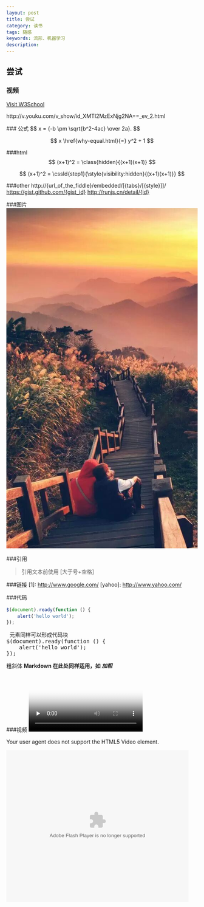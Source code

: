 ```yaml
---
layout: post
title: 尝试
category: 读书
tags: 随感
keywords: 流形、机器学习
description: 
---
```

## 尝试 ##

### 视频
<a href="http://v.youku.com/v_show/id_XMTI2MzExNjg2NA==_ev_2.html">Visit W3School</a>
<p>
http://v.youku.com/v_show/id_XMTI2MzExNjg2NA==_ev_2.html
</p>
### 公式
$$ x = {-b \pm \sqrt{b^2-4ac} \over 2a}. $$

$$
x \href{why-equal.html}{=} y^2 + 1
$$

###html
$$ (x+1)^2 = \class{hidden}{(x+1)(x+1)} $$

$$
(x+1)^2 = \cssId{step1}{\style{visibility:hidden}{(x+1)(x+1)}}
$$

###other
http://{url_of_the_fiddle}/embedded/[{tabs}/[{style}]]/
https://gist.github.com/{gist_id}
http://runjs.cn/detail/{id}

###图片
![1](/public/img/food/1.jpg)

###引用
> 引用文本前使用 [大于号+空格]

###链接
[1]: http://www.google.com/
[yahoo]: http://www.yahoo.com/

###代码
```javascript
$(document).ready(function () {
    alert('hello world');
});
```

<pre> 元素同样可以形成代码块
$(document).ready(function () {
    alert('hello world');
});</pre>
粗斜体
<b> Markdown 在此处同样适用，如 *加粗* </b>

###视频
<video id="video" controls="" preload="none" poster="http://media.w3.org/2010/05/sintel/poster.png">
      <source id="mp4" src="http://media.w3.org/2010/05/sintel/trailer.mp4" type="video/mp4">
      <source id="webm" src="http://media.w3.org/2010/05/sintel/trailer.webm" type="video/webm">
      <source id="ogv" src="http://media.w3.org/2010/05/sintel/trailer.ogv" type="video/ogg">
      <p>Your user agent does not support the HTML5 Video element.</p>
</video>
<embed src="http://player.youku.com/player.php/sid/XNzMxNzUyMzY=/v.swf" allowFullScreen="true" quality="high" width="480" height="400" align="middle" allowScriptAccess="always" type="application/x-shockwave-flash"></embed>